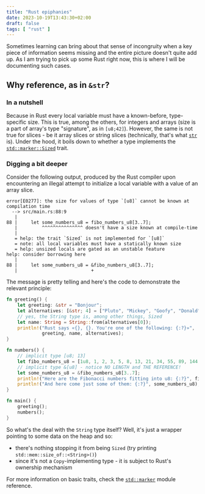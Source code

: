 ```yaml
---
title: "Rust epiphanies"
date: 2023-10-19T13:43:30+02:00
draft: false
tags: [ "rust" ]
---
```


Sometimes learning can bring about that sense of incongruity when a key piece of information seems missing and the 
entire picture doesn't quite add up. As I am trying to pick up some Rust right now, this is where I will be documenting 
such cases.

## Why reference, as in `&str`?

### In a nutshell

Because in Rust every local variable must have a known-before, type-specific size. This is true, among the others,
for integers and arrays (size is a part of array's type "signature", as in `[u8;42]`).
However, the same is not true for slices - be it array slices or string slices (technically, that's what 
[`str`](https://doc.rust-lang.org/std/primitive.str.html) is).
Under the hood, it boils down to whether a type implements
the [`std::marker::Sized`](https://doc.rust-lang.org/std/marker/trait.Sized.html) trait.

### Digging a bit deeper

Consider the following output, produced by the Rust compiler upon encountering an illegal attempt to initialize a local
variable with a value of an array slice.

```log
error[E0277]: the size for values of type `[u8]` cannot be known at compilation time
  --> src/main.rs:88:9
   |
88 |     let some_numbers_u8 = fibo_numbers_u8[3..7];
   |         ^^^^^^^^^^^^^^^ doesn't have a size known at compile-time
   |
   = help: the trait `Sized` is not implemented for `[u8]`
   = note: all local variables must have a statically known size
   = help: unsized locals are gated as an unstable feature
help: consider borrowing here
   |
88 |     let some_numbers_u8 = &fibo_numbers_u8[3..7];
   |                           +
```

The message is pretty telling and here's the code to demonstrate the relevant principle:

```rust
fn greeting() {
    let greeting: &str = "Bonjour";
    let alternatives: [&str; 4] = ["Pluto", "Mickey", "Goofy", "Donald"];
    // yes, the String type is, among other things, Sized
    let name: String = String::from(alternatives[0]);
    println!("Rust says «{}, {}. You're one of the following: {:?}»",
             greeting, name, alternatives);
}

fn numbers() {
    // implicit type [u8; 13]
    let fibo_numbers_u8 = [1u8, 1, 2, 3, 5, 8, 13, 21, 34, 55, 89, 144, 233];
    // implicit type &[u8] - notice NO LENGTH and THE REFERENCE!
    let some_numbers_u8 = &fibo_numbers_u8[3..7];
    println!("Here are the Fibonacci numbers fitting into u8: {:?}", fibo_numbers_u8);
    println!("And here come just some of them: {:?}", some_numbers_u8);
}

fn main() {
    greeting();
    numbers();
}
```

So what's the deal with the `String` type itself?
Well, it's just a wrapper pointing to some data on the heap and so:
- there's nothing stopping it from being `Sized` (try printing `std::mem::size_of::<String>()`)
- since it's not a `Copy`-implementing type - it is subject to Rust's ownership mechanism

For more information on basic traits, check the [`std::marker`](https://doc.rust-lang.org/std/marker/index.html) module
reference. 

